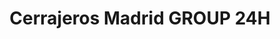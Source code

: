 ---
title: "Cerrajeros Madrid GROUP 24H"
url: /madrid/cerrajeros-madrid-group-24h/
shop: cerrajero
---